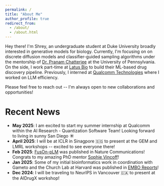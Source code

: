 ```yaml
---
permalink: /
title: "About Me"
author_profile: true
redirect_from: 
  - /about/
  - /about.html
---
```

Hey there! I'm Shrey, an undergraduate student at Duke University broadly interested in generative models for biology. Currently, I'm focusing on on discrete diffusion models and classifier-guided sampling algorithms under the mentorship of [Dr. Pranam Chatterjee](https://www.chatterjeelab.com/) at the University of Pennsylvania. On the side, I work part-time at [Latus Bio](https://www.latusbio.com/) to build their ML-based drug discovery pipeline. Previously, I interned at [Qualcomm Technologies](https://www.qualcomm.com) where I worked on LLM efficiency.

Please feel free to reach out -- I'm always open to new collaborations and opportunities!



Recent News
======
- **May 2025**: I am excited to start my summer internship at Qualcomm within the AI Research - Quantization Software Team! Looking forward to living in sunny San Diego ☀️
- **April 2025**: I will be at ICLR in Sinagpore 🇸🇬 to present at the GEM and LMRL workshops -- excited to see everyone there!
- **Feb 2025**: [FusOn-pLM](https://www.nature.com/articles/s41467-025-56745-6) was published in Nature Communications! Congrats to my amazing PhD mentor [Sophie Vincoff](https://scholar.google.com/citations?user=bYVaaCwAAAAJ&hl=en)!
- **Jan 2025**: Some of my initial bioinformatics work in coordination with Gameto and the Church Lab at Harvard was published in [EMBO Reports](https://www.embopress.org/doi/full/10.1038/s44319-025-00371-2)!
- **Dec 2024**: I will be traveling to NeurIPS in Vancouver 🇨🇦 to present at the AIDrugX workshop!